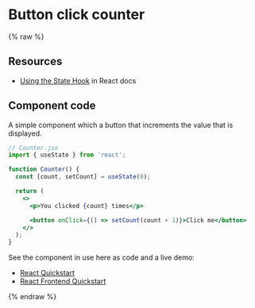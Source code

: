 # Button click counter 

{% raw %}


## Resources

- [Using the State Hook](https://reactjs.org/docs/hooks-state.html) in React docs


## Component code

A simple component which a button that increments the value that is displayed.

```jsx
// Counter.jsx
import { useState } from 'react';

function Counter() {
  const [count, setCount] = useState(0);

  return (
    <>
      <p>You clicked {count} times</p>

      <button onClick={() => setCount(count + 1)}>Click me</button>
    </>
  );
}
```

See the component in use here as code and a live demo:

- [React Quickstart](https://github.com/MichaelCurrin/react-quickstart)
- [React Frontend Quickstart](https://github.com/MichaelCurrin/react-frontend-quickstart)


{% endraw %}
